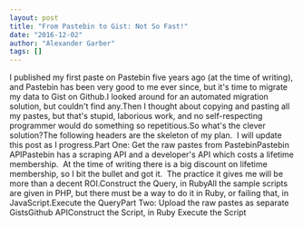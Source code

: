 ```yaml
---
layout: post
title: "From Pastebin to Gist: Not So Fast!"
date: "2016-12-02"
author: "Alexander Garber"
tags: []
---
```


I published my first paste on Pastebin five years ago (at the time of writing), and Pastebin has been very good to me ever since, but it's time to migrate my data to Gist on Github.I looked around for an automated migration solution, but couldn't find any.Then I thought about copying and pasting all my pastes, but that's stupid, laborious work, and no self-respecting programmer would do something so repetitious.So what's the clever solution?The following headers are the skeleton of my plan.  I will update this post as I progress.Part One: Get the raw pastes from PastebinPastebin APIPastebin has a scraping API and a developer's API which costs a lifetime membership.  At the time of writing there is a big discount on lifetime membership, so I bit the bullet and got it.  The practice it gives me will be more than a decent ROI.Construct the Query, in RubyAll the sample scripts are given in PHP, but there must be a way to do it in Ruby, or failing that, in JavaScript.Execute the QueryPart Two: Upload the raw pastes as separate GistsGithub APIConstruct the Script, in Ruby Execute the Script